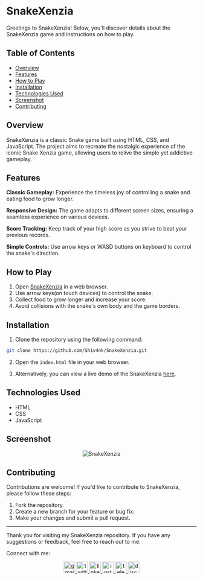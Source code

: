 # SnakeXenzia

Greetings to SnakeXenzia! Below, you'll discover details about the SnakeXenzia game and instructions on how to play.

## Table of Contents

- [Overview](#overview)
- [Features](#features)
- [How to Play](#how-to-play)
- [Installation](#installation)
- [Technologies Used](#technologies-used)
- [Screenshot](#screenshot)
- [Contributing](#contributing)

## Overview

SnakeXenzia is a classic Snake game built using HTML, CSS, and JavaScript. The project aims to recreate the nostalgic experience of the iconic Snake Xenzia game, allowing users to relive the simple yet addictive gameplay.

## Features

**Classic Gameplay:** Experience the timeless joy of controlling a snake and eating food to grow longer.

**Responsive Design:** The game adapts to different screen sizes, ensuring a seamless experience on various devices.

**Score Tracking:** Keep track of your high score as you strive to beat your previous records.

**Simple Controls:** Use arrow keys or WASD buttons on keyboard to control the snake's direction.

## How to Play

1. Open [SnakeXenzia](https://sh1v4nk.github.io/SnakeXenzia/) in a web browser.
2. Use arrow keys(on touch devices) to control the snake.
3. Collect food to grow longer and increase your score.
4. Avoid collisions with the snake's own body and the game borders.

## Installation

1. Clone the repository using the following command:

```bash
git clone https://github.com/Sh1v4nk/SnakeXenzia.git
```

2. Open the `index.html` file in your web browser.

3. Alternatively, you can view a live demo of the SnakeXenzia [here](https://sh1v4nk.github.io/SnakeXenzia/).

## Technologies Used

- HTML
- CSS
- JavaScript

## Screenshot

<div align="center">
  <img src="https://i.ibb.co/9GhfPVN/snakexenzia.png" alt="SnakeXenzia">
</div>

## Contributing

Contributions are welcome! If you'd like to contribute to SnakeXenzia, please follow these steps:

1. Fork the repository.
2. Create a new branch for your feature or bug fix.
3. Make your changes and submit a pull request.

---

Thank you for visiting my SnakeXenzia repository. If you have any suggestions or feedback, feel free to reach out to me.

Connect with me:

<div align="center">
  <a href="mailto:shivankpandey113@gmail.com" target="_blank">
    <img src="https://img.shields.io/static/v1?message=Gmail&logo=gmail&label=&color=D14836&logoColor=white&labelColor=&style=for-the-badge" height="30" alt="gmail logo"  />
  </a>
  <a href="https://twitter.com/sh1v4nk" target="_blank">
    <img src="https://img.shields.io/static/v1?message=Twitter&logo=twitter&label=&color=1DA1F2&logoColor=white&labelColor=&style=for-the-badge" height="30" alt="twitter logo"  />
  </a>
    <a href="https://www.linkedin.com/in/sh1v4nk/" target="_blank">
    <img src="https://img.shields.io/static/v1?message=LinkedIn&logo=linkedin&label=&color=0077B5&logoColor=white&labelColor=&style=for-the-badge" height="30" alt="linkedin logo"  />
  </a>
  <a href="https://www.instagram.com/sh1v4nk_/" target="_blank">
    <img src="https://img.shields.io/static/v1?message=Instagram&logo=instagram&label=&color=E4405F&logoColor=white&labelColor=&style=for-the-badge" height="30" alt="instagram logo"  />
  </a>
  <a href="https://t.me/BlackGoku_69th" target="_blank">
    <img src="https://img.shields.io/static/v1?message=Telegram&logo=telegram&label=&color=2CA5E0&logoColor=white&labelColor=&style=for-the-badge" height="30" alt="telegram logo"  />
  </a>
  <a href="https://discord.com/users/571299781096505344" target="_blank">
    <img src="https://img.shields.io/static/v1?message=Discord&logo=discord&label=&color=7289DA&logoColor=white&labelColor=&style=for-the-badge" height="30" alt="discord logo"  />
  </a>
</div>
